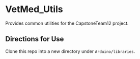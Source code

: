 # VetMed_Utils
Provides common utilities for the CapstoneTeam12 project.

## Directions for Use
Clone this repo into a new directory under `Arduino/libraries`.
